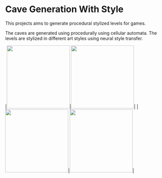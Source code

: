 # Cave Generation With Style

This projects aims to generate procedural stylized levels for games.

The caves are generated using procedurally using cellular automata.
The levels are stylized in different art styles using neural style transfer.

|<img src="https://maitek.github.io//images/caves/1.png" width="200" class="inline"/>|<img src="https://maitek.github.io//images/caves/2.png" width="200" class="inline"/>|
|<img src="https://maitek.github.io//images/caves/3.png" width="200" class="inline"/>|<img src="https://maitek.github.io//images/caves/4.png" width="200" class="inline"/>|
